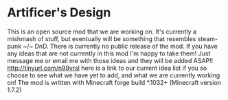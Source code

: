 Artificer's Design
==================
This is an open source mod that we are working on. It's currently a mishmash of stuff, but eventually will be something that resembles steam-punk ~/~ DnD. There is currently no public release of the mod. If you have any ideas that are not currently in this mod I'm happy to take them! Just message me or email me with those ideas and they will be added ASAP!! http://tinyurl.com/n99vrsl here is a link to our current idea list if you so choose to see what we have yet to add, and what we are currently working on! The mod is written with Minecraft forge build *.1032+ (Minecraft version 1.7.2)
